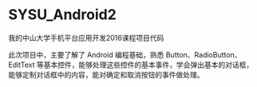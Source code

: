 # SYSU_Android2
我的中山大学手机平台应用开发2016课程项目代码

此次项目中，主要了解了 Android 编程基础，熟悉 Button、RadioButton、EditText 等基本控件，能够处理这些控件的基本事件，学会弹出基本的对话框，能够定制对话框中的内容，能对确定和取消按钮的事件做处理。
